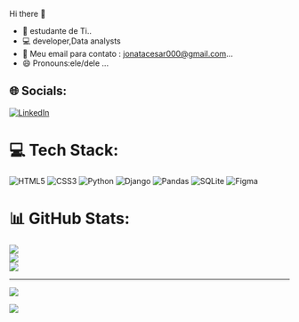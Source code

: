 Hi there 👋



- 🔭 estudante de Ti..
- 💻 developer,Data analysts
- 💬 Meu email para contato : jonatacesar000@gmail.com...
- 😄 Pronouns:ele/dele ...

## 🌐 Socials:
[![LinkedIn](https://img.shields.io/badge/LinkedIn-%230077B5.svg?logo=linkedin&logoColor=white)](https://linkedin.com/in/jonata-oliveira165) 

# 💻 Tech Stack:
![HTML5](https://img.shields.io/badge/html5-%23E34F26.svg?style=plastic&logo=html5&logoColor=white) ![CSS3](https://img.shields.io/badge/css3-%231572B6.svg?style=plastic&logo=css3&logoColor=white) ![Python](https://img.shields.io/badge/python-3670A0?style=plastic&logo=python&logoColor=ffdd54) ![Django](https://img.shields.io/badge/django-%23092E20.svg?style=plastic&logo=django&logoColor=white) ![Pandas](https://img.shields.io/badge/pandas-%23150458.svg?style=plastic&logo=pandas&logoColor=white) ![SQLite](https://img.shields.io/badge/sqlite-%2307405e.svg?style=plastic&logo=sqlite&logoColor=white) ![Figma](https://img.shields.io/badge/figma-%23F24E1E.svg?style=plastic&logo=figma&logoColor=white)
# 📊 GitHub Stats:
![](https://github-readme-stats.vercel.app/api?username=jonata0001&theme=nightowl&hide_border=false&include_all_commits=false&count_private=false)<br/>
![](https://github-readme-streak-stats.herokuapp.com/?user=jonata0001&theme=nightowl&hide_border=false)<br/>
![](https://github-readme-stats.vercel.app/api/top-langs/?username=jonata0001&theme=nightowl&hide_border=false&include_all_commits=false&count_private=false&layout=compact)

---
[![](https://visitcount.itsvg.in/api?id=jonata0001&icon=1&color=0)](https://visitcount.itsvg.in)

<!-- Proudly created with GPRM ( https://gprm.itsvg.in ) -->
[![](https://visitcount.itsvg.in/api?id=jonata0001&icon=0&color=1)](https://visitcount.itsvg.in)

<!-- Proudly created with GPRM ( https://gprm.itsvg.in ) -->
